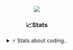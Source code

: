 <div align="center">
  
<p align="center">
  <img src="https://lanyard.cnrad.dev/api/1018290650602553364" />
</p>

### 📈Stats
<details>
    <summary> ⚡ Stats about coding.. </> </summary>
    <br/>

<!--START_SECTION:waka-->
![Code Time](http://img.shields.io/badge/Code%20Time-102%20hrs%2027%20mins-blue)

![Profile Views](http://img.shields.io/badge/Profile%20Views-8-blue)

**🐱 My GitHub Data** 

> 📦 1.1 MB Used in GitHub's Storage 
 > 
> 🏆 113 Contributions in the Year 2024
 > 
> 💼 Opted to Hire
 > 
> 📜 5 Public Repositories 
 > 
> 🔑 19 Private Repositories 
 > 
**I'm an Early 🐤** 

```text
🌞 Morning                26 commits          ██░░░░░░░░░░░░░░░░░░░░░░░   06.79 % 
🌆 Daytime                181 commits         ████████████░░░░░░░░░░░░░   47.26 % 
🌃 Evening                134 commits         █████████░░░░░░░░░░░░░░░░   34.99 % 
🌙 Night                  42 commits          ███░░░░░░░░░░░░░░░░░░░░░░   10.97 % 
```
📅 **I'm Most Productive on Sunday** 

```text
Monday                   23 commits          ██░░░░░░░░░░░░░░░░░░░░░░░   06.01 % 
Tuesday                  49 commits          ███░░░░░░░░░░░░░░░░░░░░░░   12.79 % 
Wednesday                49 commits          ███░░░░░░░░░░░░░░░░░░░░░░   12.79 % 
Thursday                 57 commits          ████░░░░░░░░░░░░░░░░░░░░░   14.88 % 
Friday                   50 commits          ███░░░░░░░░░░░░░░░░░░░░░░   13.05 % 
Saturday                 66 commits          ████░░░░░░░░░░░░░░░░░░░░░   17.23 % 
Sunday                   89 commits          ██████░░░░░░░░░░░░░░░░░░░   23.24 % 
```


📊 **This Week I Spent My Time On** 

```text
🕑︎ Time Zone: Europe/Berlin

💬 Programming Languages: 
Lua                      34 hrs 55 mins      ████████████████████░░░░░   80.32 % 
INI                      2 hrs 28 mins       █░░░░░░░░░░░░░░░░░░░░░░░░   05.70 % 
HTML                     1 hr 38 mins        █░░░░░░░░░░░░░░░░░░░░░░░░   03.76 % 
Other                    1 hr 33 mins        █░░░░░░░░░░░░░░░░░░░░░░░░   03.59 % 
JavaScript               1 hr 19 mins        █░░░░░░░░░░░░░░░░░░░░░░░░   03.04 % 

🔥 Editors: 
VS Code                  43 hrs 29 mins      █████████████████████████   100.00 % 

🐱‍💻 Projects: 
[framework]              37 hrs 26 mins      ██████████████████████░░░   86.12 % 
Unknown Project          3 hrs 2 mins        ██░░░░░░░░░░░░░░░░░░░░░░░   06.98 % 
server                   2 hrs 54 mins       ██░░░░░░░░░░░░░░░░░░░░░░░   06.68 % 
resources                5 mins              ░░░░░░░░░░░░░░░░░░░░░░░░░   00.20 % 
FPlayT                   0 secs              ░░░░░░░░░░░░░░░░░░░░░░░░░   00.03 % 

💻 Operating System: 
Windows                  43 hrs 29 mins      █████████████████████████   100.00 % 
```

**I Mostly Code in JavaScript** 

```text
JavaScript               7 repos             ████████░░░░░░░░░░░░░░░░░   31.82 % 
Lua                      5 repos             ██████░░░░░░░░░░░░░░░░░░░   22.73 % 
Shell                    3 repos             ███░░░░░░░░░░░░░░░░░░░░░░   13.64 % 
Python                   3 repos             ███░░░░░░░░░░░░░░░░░░░░░░   13.64 % 
HTML                     1 repo              █░░░░░░░░░░░░░░░░░░░░░░░░   04.55 % 
```




 Last Updated on 31/10/2024 18:26:14 UTC
<!--END_SECTION:waka-->
</details>
